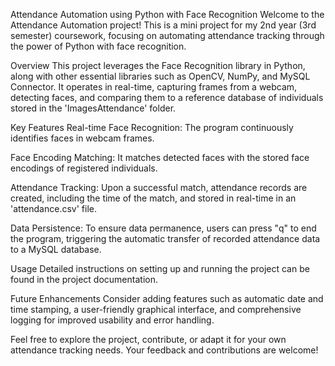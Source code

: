Attendance Automation using Python with Face Recognition
Welcome to the Attendance Automation project! This is a mini project for my 2nd year (3rd semester) coursework, focusing on automating attendance tracking through the power of Python with face recognition.

Overview
This project leverages the Face Recognition library in Python, along with other essential libraries such as OpenCV, NumPy, and MySQL Connector. It operates in real-time, capturing frames from a webcam, detecting faces, and comparing them to a reference database of individuals stored in the 'ImagesAttendance' folder.

Key Features
Real-time Face Recognition: The program continuously identifies faces in webcam frames.

Face Encoding Matching: It matches detected faces with the stored face encodings of registered individuals.

Attendance Tracking: Upon a successful match, attendance records are created, including the time of the match, and stored in real-time in an 'attendance.csv' file.

Data Persistence: To ensure data permanence, users can press "q" to end the program, triggering the automatic transfer of recorded attendance data to a MySQL database.

Usage
Detailed instructions on setting up and running the project can be found in the project documentation.

Future Enhancements
Consider adding features such as automatic date and time stamping, a user-friendly graphical interface, and comprehensive logging for improved usability and error handling.

Feel free to explore the project, contribute, or adapt it for your own attendance tracking needs. Your feedback and contributions are welcome!

